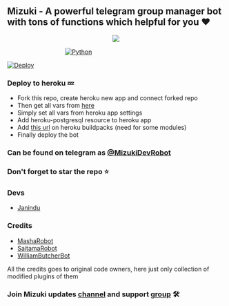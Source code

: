 ## Mizuki - A powerful telegram group manager bot with tons of functions which helpful for you ❤ <br>

<p align="center">
  <img src="https://telegra.ph/file/8dea6246ac55303be89e1.jpg">
</p>

&nbsp;&nbsp;&nbsp;&nbsp;&nbsp;&nbsp;&nbsp;&nbsp;&nbsp;&nbsp;&nbsp;&nbsp;&nbsp;&nbsp;&nbsp;&nbsp;&nbsp;&nbsp;&nbsp;&nbsp;&nbsp;&nbsp;&nbsp;&nbsp;&nbsp;&nbsp;&nbsp;&nbsp;&nbsp;&nbsp;&nbsp;&nbsp;&nbsp;&nbsp;[![Python](http://forthebadge.com/images/badges/made-with-python.svg)](https://python.org)&nbsp;

[![Deploy](https://www.herokucdn.com/deploy/button.svg)](https://heroku.com/deploy?template=https://github.com/SDBOTsInifinity/Mizuki)

### Deploy to heroku 💤

- Fork this repo, create heroku new app and connect forked repo
- Then get all vars from [here](https://github.com/ImJanindu/Mizuki/blob/main/vars)
- Simply set all vars from heroku app settings
- Add heroku-postgresql resource to heroku app
- Add [this url](https://github.com/jonathanong/heroku-buildpack-ffmpeg-latest) on heroku buildpacks (need for some modules)
- Finally deploy the bot

### Can be found on telegram as [@MizukiDevRobot](https://t.me/MizukiDevRobot)

### Don't forget to star the repo ⭐

### Devs

- [Janindu](https://t.me/ImJanindu)

### Credits

- [MashaRobot](https://github.com/Mr-Dark-Prince/MashaRoBot)
- [SaitamaRobot](https://github.com/AnimeKaizoku/SaitamaRobot)
- [WilliamButcherBot](https://github.com/thehamkercat/WilliamButcherBot)

All the credits goes to original code owners, here just only collection of modified plugins of them

### Join Mizuki updates [channel](https://t.me/MizukiUpdatesOfficial) and support [group](https://t.me/MizukiSupportOfficial) 🛠


